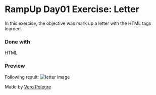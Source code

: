 # RampUp Day01 Exercise: Letter

In this exercise, the objective was mark up a letter with the HTML tags learned.

### Done with

HTML

### Preview

Following result:
![letter image](https://github.com/VeroPolegre/RampUp_day01_letter/assets/145065743/16a19463-4ae6-49ef-979e-492cc8d71629)

Made by [Vero Polegre](https://github.com/VeroPolegre)
